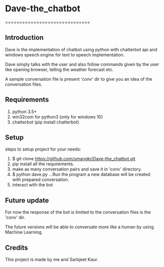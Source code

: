 # Dave-the_chatbot
==============================

Introduction
------------------------------
Dave is the implementation of chatbot using python with chatterbot api and windows speech engine for text to speech implementation.

Dave simply talks with the user and also follow commands given by the user like opening browser, telling the weather forecast etc.

A sample conversation file is present 'conv' dir to give you an idea of the conversation files.


Requirements
------------------------------
1. python 3.5+
2. win32com for python3 (only for windows 10)
3. chatterbot  (pip install chatterbot)


Setup
------------------------------
steps to setup project for your needs: 
1. $ git clone https://github.com/umangkr/Dave-the_chatbot.git
2. pip install all the requirements.
3. make as many conversation pairs and save it in 'conv' directory.
4. $ python dave.py ...Run the program a new database will be created with prepared conversation.
5. interact with the bot

Future update 
------------------------------
For now the response of the bot is limited to the conversation files is the 'conv' dir.

The future versions will be able to conversate more like a human by using Machine Learning.

Credits
-------------------------------
This project is made by me and Sarbjeet Kaur.